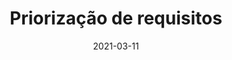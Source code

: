 ---
title: Priorização de requisitos
excerpt: 
date: 2021-03-11
icon:
  name: icon_balance
color: red
sections:
  - /priorizacao/intro
---